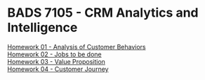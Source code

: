 # BADS 7105 - CRM Analytics and Intelligence


[Homework 01 - Analysis of Customer Behaviors](./Homework%2001%20-%20Analysis%20of%20customer%20behaviors)  
[Homework 02 - Jobs to be done](./Homework%2002%20-%20Jobs%20to%20be%20done)  
[Homework 03 - Value Proposition](./Homework%2003%20-%20Value%20Proposition)  
[Homework 04 - Customer Journey](./Homework%2004%20-%20Customer%20Journey)  

